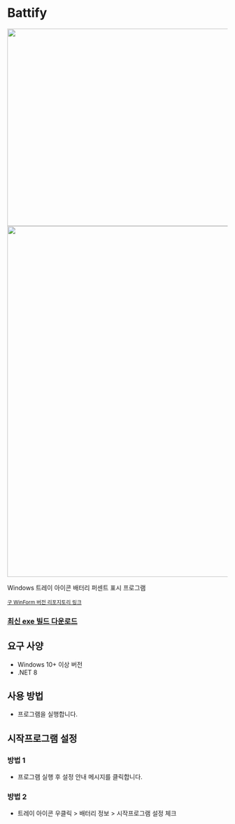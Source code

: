 # Battify
<img src="preview_video.webp" width="800" height="450" />
<img src="https://github.com/pdjdev/Battify/assets/24975076/8521640c-b050-4801-9557-583e5dc671b6" width="800" />

Windows 트레이 아이콘 배터리 퍼센트 표시 프로그램  

<sub>[구 WinForm 버전 리포지토리 링크](https://github.com/pdjdev/Battify-WinForm)</sub>

### [최신 exe 빌드 다운로드](https://github.com/pdjdev/Battify/releases/download/v0.2/Battify.exe)

## 요구 사양
- Windows 10+ 이상 버전
- .NET 8

## 사용 방법
- 프로그램을 실행합니다.

## 시작프로그램 설정
### 방법 1
- 프로그램 실행 후 설정 안내 메시지를 클릭합니다.
### 방법 2
- 트레이 아이콘 우클릭 > 배터리 정보 > 시작프로그램 설정 체크
